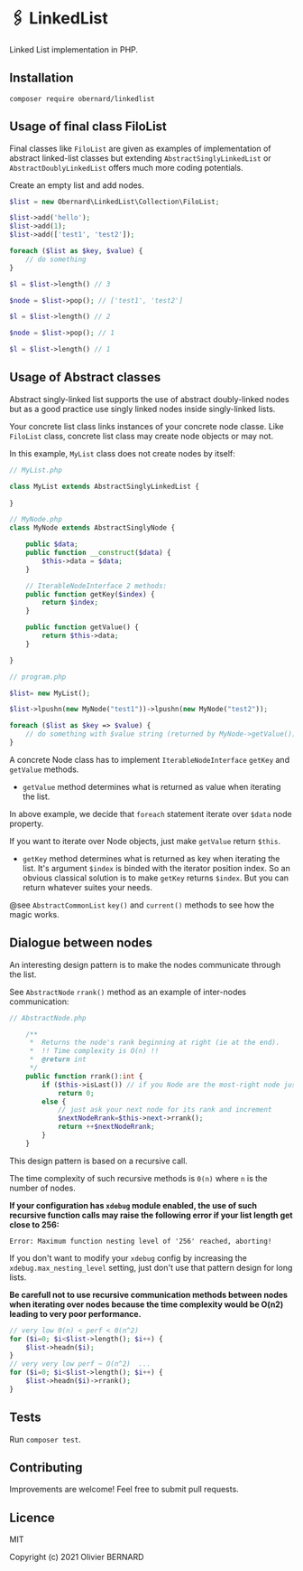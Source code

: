# 🖇 LinkedList

Linked List implementation in PHP.

## Installation

```shell
composer require obernard/linkedlist
```

## Usage of final class FiloList

Final classes like `FiloList` are given as examples of implementation of abstract linked-list classes but extending `AbstractSinglyLinkedList` or `AbstractDoublyLinkedList` offers much more coding potentials.

Create an empty list and add nodes.
```php
$list = new Obernard\LinkedList\Collection\FiloList;

$list->add('hello');
$list->add(1);
$list->add(['test1', 'test2']);

foreach ($list as $key, $value) {
    // do something 
}

$l = $list->length() // 3

$node = $list->pop(); // ['test1', 'test2']

$l = $list->length() // 2

$node = $list->pop(); // 1

$l = $list->length() // 1

```

## Usage of Abstract classes 

Abstract singly-linked list supports the use of abstract doubly-linked nodes but as a good practice use singly linked nodes inside singly-linked lists.

Your concrete list class links instances of your concrete node classe. Like `FiloList` class, concrete list class may create node objects or may not.   

In this example, `MyList` class does not create nodes by itself:

```php
// MyList.php

class MyList extends AbstractSinglyLinkedList {
    
}

// MyNode.php
class MyNode extends AbstractSinglyNode {

    public $data;
    public function __construct($data) {
        $this->data = $data;
    }

    // IterableNodeInterface 2 methods:
    public function getKey($index) {
        return $index;
    }

    public function getValue() {
        return $this->data;
    }

}

// program.php

$list= new MyList();

$list->lpushn(new MyNode("test1"))->lpushn(new MyNode("test2"));

foreach ($list as $key => $value) {
    // do something with $value string (returned by MyNode->getValue()) and $key (MyNode->getKey())
}


```
A concrete Node class has to implement `IterableNodeInterface` `getKey` and `getValue` methods. 

- `getValue` method determines what is returned as value when iterating the list. 

In above example, we decide that `foreach` statement iterate over `$data` node property.

If you want to iterate over Node objects, just make `getValue` return `$this`.

- `getKey` method determines what is returned as key when iterating the list. It's argument `$index` is binded with the iterator position index. So an obvious classical solution is to make `getKey` returns `$index`. But you can return whatever suites your needs. 

@see `AbstractCommonList` `key()` and `current()` methods to see how the magic works.


## Dialogue between nodes 

An interesting design pattern is to make the nodes communicate through the list. 

See `AbstractNode` `rrank()` method as an example of inter-nodes communication:

```php
// AbstractNode.php

    /**
     *  Returns the node's rank beginning at right (ie at the end).
     *  !! Time complexity is O(n) !!
     *  @return int 
     */
    public function rrank():int {
        if ($this->isLast()) // if you Node are the most-right node just say 0
            return 0;
        else {
            // just ask your next node for its rank and increment 
            $nextNodeRrank=$this->next->rrank();    
            return ++$nextNodeRrank; 
        }
    }

```

This design pattern is based on a recursive call.

The time complexity of such recursive methods is `0(n)` where `n` is the number of nodes.

**If your configuration has `xdebug` module enabled, the use of such recursive function calls may raise the following error if your list length get close to 256:** 

```
Error: Maximum function nesting level of '256' reached, aborting!    
```

If you don't want to modify your `xdebug` config by increasing the `xdebug.max_nesting_level` setting, just don't use that pattern design for long lists.     


**Be carefull not to use recursive communication methods between nodes when iterating over nodes because the time complexity would be O(n2) leading to very poor performance.**


```php
// very low 0(n) < perf < 0(n^2)
for ($i=0; $i<$list->length(); $i++) {
    $list->headn($i);
}
// very very low perf ~ O(n^2)  ...
for ($i=0; $i<$list->length(); $i++) {
    $list->headn($i)->rrank();
}

```

## Tests

Run `composer test`.


## Contributing

Improvements are welcome! Feel free to submit pull requests.

## Licence

MIT

Copyright (c) 2021 Olivier BERNARD